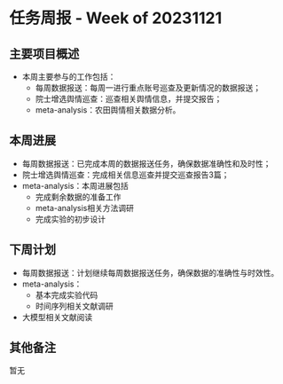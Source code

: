 # 任务周报 - Week of 20231121


## 主要项目概述
- 本周主要参与的工作包括：
	- 每周数据报送：每周一进行重点账号巡查及更新情况的数据报送；
	- 院士增选舆情巡查：巡查相关舆情信息，并提交报告；
	- meta-analysis：农田舆情相关数据分析。


## 本周进展
- 每周数据报送：已完成本周的数据报送任务，确保数据准确性和及时性；
- 院士增选舆情巡查：完成相关信息巡查并提交巡查报告3篇；
- meta-analysis：本周进展包括
	- 完成剩余数据的准备工作
	- meta-analysis相关方法调研
	- 完成实验的初步设计


## 下周计划
- 每周数据报送：计划继续每周数据报送任务，确保数据的准确性与时效性。
- meta-analysis：
	- 基本完成实验代码
	- 时间序列相关文献调研
- 大模型相关文献阅读


## 其他备注
暂无
